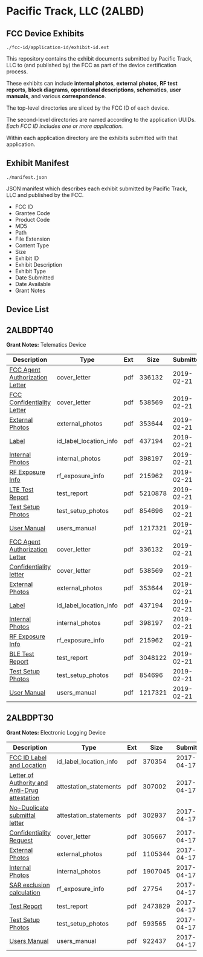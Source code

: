 # Pacific Track, LLC (2ALBD)
## FCC Device Exhibits

```
./fcc-id/application-id/exhibit-id.ext
```

This repository contains the exhibit documents submitted by Pacific Track, LLC to (and published by) the FCC as part of the device certification process.

These exhibits can include **internal photos**, **external photos**, **RF test reports**, **block diagrams**, **operational descriptions**, **schematics**, **user manuals**, and various **correspondence**.

The top-level directories are sliced by the FCC ID of each device.

The second-level directories are named according to the application UUIDs. *Each FCC ID includes one or more application.*

Within each application directory are the exhibits submitted with that application. 

## Exhibit Manifest

```
./manifest.json
```

JSON manifest which describes each exhibit submitted by Pacific Track, LLC and published by the FCC.

- FCC ID
- Grantee Code
- Product Code
- MD5
- Path
- File Extension
- Content Type
- Size
- Exhibit ID
- Exhibit Description
- Exhibit Type
- Date Submitted
- Date Available
- Grant Notes

## Device List
## 2ALBDPT40
**Grant Notes:** Telematics Device

| Description | Type | Ext | Size | Submitted | Available |
| ----------- | ---- | --- | ---- | --------- | --------- |
| [FCC Agent Authorization Letter](2ALBDPT40/598c471baac7769f5e5328c789b8b697/4175072.pdf) | cover_letter | pdf | 336132 | 2019-02-21 | 2019-02-21 |
| [FCC Confidentiality Letter](2ALBDPT40/598c471baac7769f5e5328c789b8b697/4175080.pdf) | cover_letter | pdf | 538569 | 2019-02-21 | 2019-02-21 |
| [External Photos](2ALBDPT40/598c471baac7769f5e5328c789b8b697/4175073.pdf) | external_photos | pdf | 353644 | 2019-02-21 | 2019-02-21 |
| [Label](2ALBDPT40/598c471baac7769f5e5328c789b8b697/4175074.pdf) | id_label_location_info | pdf | 437194 | 2019-02-21 | 2019-02-21 |
| [Internal Photos](2ALBDPT40/598c471baac7769f5e5328c789b8b697/4175075.pdf) | internal_photos | pdf | 398197 | 2019-02-21 | 2019-02-21 |
| [RF Exposure Info](2ALBDPT40/598c471baac7769f5e5328c789b8b697/4175078.pdf) | rf_exposure_info | pdf | 215962 | 2019-02-21 | 2019-02-21 |
| [LTE Test Report](2ALBDPT40/598c471baac7769f5e5328c789b8b697/4175341.pdf) | test_report | pdf | 5210878 | 2019-02-21 | 2019-02-21 |
| [Test Setup Photos](2ALBDPT40/598c471baac7769f5e5328c789b8b697/4175082.pdf) | test_setup_photos | pdf | 854696 | 2019-02-21 | 2019-02-21 |
| [User Manual](2ALBDPT40/598c471baac7769f5e5328c789b8b697/4175083.pdf) | users_manual | pdf | 1217321 | 2019-02-21 | 2019-02-21 |
| [FCC Agent Authorization Letter](2ALBDPT40/040b654a16c2e9e7581cf8c76a56956f/4175072.pdf) | cover_letter | pdf | 336132 | 2019-02-21 | 2019-02-21 |
| [Confidentiality letter](2ALBDPT40/040b654a16c2e9e7581cf8c76a56956f/4175080.pdf) | cover_letter | pdf | 538569 | 2019-02-21 | 2019-02-21 |
| [External Photos](2ALBDPT40/040b654a16c2e9e7581cf8c76a56956f/4175073.pdf) | external_photos | pdf | 353644 | 2019-02-21 | 2019-02-21 |
| [Label](2ALBDPT40/040b654a16c2e9e7581cf8c76a56956f/4175074.pdf) | id_label_location_info | pdf | 437194 | 2019-02-21 | 2019-02-21 |
| [Internal Photos](2ALBDPT40/040b654a16c2e9e7581cf8c76a56956f/4175075.pdf) | internal_photos | pdf | 398197 | 2019-02-21 | 2019-02-21 |
| [RF Exposure Info](2ALBDPT40/040b654a16c2e9e7581cf8c76a56956f/4175078.pdf) | rf_exposure_info | pdf | 215962 | 2019-02-21 | 2019-02-21 |
| [BLE Test Report](2ALBDPT40/040b654a16c2e9e7581cf8c76a56956f/4175081.pdf) | test_report | pdf | 3048122 | 2019-02-21 | 2019-02-21 |
| [Test Setup Photos](2ALBDPT40/040b654a16c2e9e7581cf8c76a56956f/4175082.pdf) | test_setup_photos | pdf | 854696 | 2019-02-21 | 2019-02-21 |
| [User Manual](2ALBDPT40/040b654a16c2e9e7581cf8c76a56956f/4175083.pdf) | users_manual | pdf | 1217321 | 2019-02-21 | 2019-02-21 |
## 2ALBDPT30
**Grant Notes:** Electronic Logging Device

| Description | Type | Ext | Size | Submitted | Available |
| ----------- | ---- | --- | ---- | --------- | --------- |
| [FCC ID Label and Location](2ALBDPT30/5e1ccc8f24a8d73bb0dfba495b746ec7/3359773.pdf) | id_label_location_info | pdf | 370354 | 2017-04-17 | 2017-04-17 |
| [Letter of Authority and Anti-Drug attestation](2ALBDPT30/5e1ccc8f24a8d73bb0dfba495b746ec7/3359768.pdf) | attestation_statements | pdf | 307002 | 2017-04-17 | 2017-04-17 |
| [No-Duplicate submittal letter](2ALBDPT30/5e1ccc8f24a8d73bb0dfba495b746ec7/3359769.pdf) | attestation_statements | pdf | 302937 | 2017-04-17 | 2017-04-17 |
| [Confidentiality Request](2ALBDPT30/5e1ccc8f24a8d73bb0dfba495b746ec7/3359771.pdf) | cover_letter | pdf | 305667 | 2017-04-17 | 2017-04-17 |
| [External Photos](2ALBDPT30/5e1ccc8f24a8d73bb0dfba495b746ec7/3359772.pdf) | external_photos | pdf | 1105344 | 2017-04-17 | 2017-04-17 |
| [Internal Photos](2ALBDPT30/5e1ccc8f24a8d73bb0dfba495b746ec7/3359774.pdf) | internal_photos | pdf | 1907045 | 2017-04-17 | 2017-04-17 |
| [SAR exclusion calculation](2ALBDPT30/5e1ccc8f24a8d73bb0dfba495b746ec7/3359776.pdf) | rf_exposure_info | pdf | 27754 | 2017-04-17 | 2017-04-17 |
| [Test Report](2ALBDPT30/5e1ccc8f24a8d73bb0dfba495b746ec7/3359778.pdf) | test_report | pdf | 2473829 | 2017-04-17 | 2017-04-17 |
| [Test Setup Photos](2ALBDPT30/5e1ccc8f24a8d73bb0dfba495b746ec7/3359779.pdf) | test_setup_photos | pdf | 593565 | 2017-04-17 | 2017-04-17 |
| [Users Manual](2ALBDPT30/5e1ccc8f24a8d73bb0dfba495b746ec7/3359780.pdf) | users_manual | pdf | 922437 | 2017-04-17 | 2017-04-17 |
